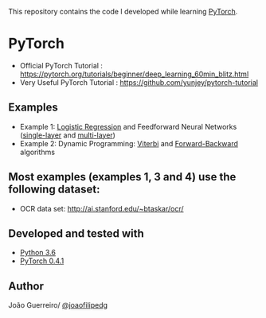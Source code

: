 This repository contains the code I developed while learning [PyTorch](https://github.com/pytorch/pytorch).

# PyTorch
* Official PyTorch Tutorial : https://pytorch.org/tutorials/beginner/deep_learning_60min_blitz.html
* Very Useful PyTorch Tutorial  : https://github.com/yunjey/pytorch-tutorial

## Examples
* Example 1: [Logistic Regression](https://github.com/joaofilipedg/DeepLearning_pytorch/blob/master/example1_logistic_regression_and_feedforward_nn.py#L63-L68) and Feedforward Neural Networks ([single-layer](https://github.com/joaofilipedg/DeepLearning_pytorch/blob/master/example1_logistic_regression_and_feedforward_nn.py#L70-L88) and [multi-layer](https://github.com/joaofilipedg/DeepLearning_pytorch/blob/master/example1_logistic_regression_and_feedforward_nn.py#L90-L108))
* Example 2: Dynamic Programming: [Viterbi](https://github.com/joaofilipedg/DeepLearning_pytorch/blob/master/example2_dynamic_programming.py#L3-L34) and [Forward-Backward](https://github.com/joaofilipedg/DeepLearning_pytorch/blob/master/example2_dynamic_programming.py#L69-L91) algorithms

## Most examples (examples 1, 3 and 4) use the following dataset:
* OCR data set: http://ai.stanford.edu/~btaskar/ocr/

## Developed and tested with
* [Python 3.6](https://www.python.org/downloads/release/python-365/)
* [PyTorch 0.4.1](http://pytorch.org/)

## Author
João Guerreiro/ [@joaofilipedg](https://github.com/joaofilipedg)
